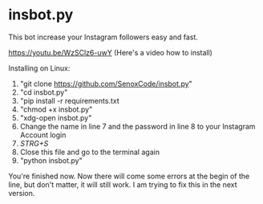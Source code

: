 # insbot.py
This bot increase your Instagram followers easy and fast.

https://youtu.be/WzSClz6-uwY (Here's a video how to install)

Installing on Linux:
1. "git clone https://github.com/SenoxCode/insbot.py"
2. "cd insbot.py"
3. "pip install -r requirements.txt
4. "chmod +x insbot.py"
5. "xdg-open insbot.py"
6. Change the name in line 7 and the password in line 8 to your Instagram Account login
7. *STRG+S*
8. Close this file and go to the terminal again
9. "python insbot.py"

You're finished now. Now there will come some errors at the begin of the line, but don't matter, it will still work. I am trying to fix this in the next version.
